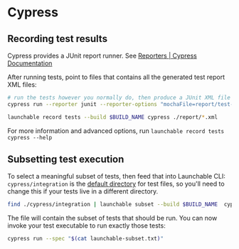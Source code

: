 # Cypress

## Recording test results

Cypress provides a JUnit report runner. See [Reporters \| Cypress Documentation](https://docs.cypress.io/guides/tooling/reporters.html)

After running tests, point to files that contains all the generated test report XML files:

```bash
# run the tests however you normally do, then produce a JUnit XML file
cypress run --reporter junit --reporter-options "mochaFile=report/test-output-[hash].xml"

launchable record tests --build $BUILD_NAME cypress ./report/*.xml
```

For more information and advanced options, run `launchable record tests cypress --help`

## Subsetting test execution

To select a meaningful subset of tests, then feed that into Launchable CLI: `cypress/integration` is the [default directory](https://docs.cypress.io/guides/core-concepts/writing-and-organizing-tests.html#Test-files) for test files, so you'll need to change this if your tests live in a different directory.

```bash
find ./cypress/integration | launchable subset --build $BUILD_NAME  cypress > launchable-subset.txt
```

The file will contain the subset of tests that should be run. You can now invoke your test executable to run exactly those tests:

```bash
cypress run --spec "$(cat launchable-subset.txt)"
```

